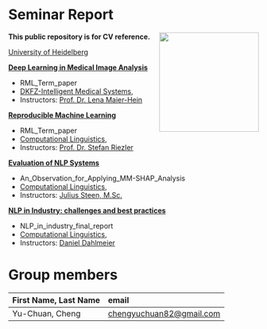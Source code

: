 # Seminar Report
 <img src="https://upload.wikimedia.org/wikipedia/commons/e/ea/Ruprecht-Karls-Universit%C3%A4t_Heidelberg_Logo.svg" align="right" width="200px"/>
 
**This public repository is for CV reference.**

[University of Heidelberg](https://www.uni-heidelberg.de/en)

**[Deep Learning in Medical Image Analysis](https://www.dkfz.de/en/imsy/deep-learning-in-medical-image-analysis)**

- RML_Term_paper
- [DKFZ-Intelligent Medical Systems](https://www.dkfz.de/en/imsy),  
- Instructors: [Prof. Dr. Lena Maier-Hein](https://www.dkfz.de/en/employees/lena-maier-hein)

**[Reproducible Machine Learning](https://www.cl.uni-heidelberg.de/courses/ss24/reproducible_machine_learning/)**

- RML_Term_paper
- [Computational Linguistics](https://www.cl.uni-heidelberg.de/courses/),  
- Instructors: [Prof. Dr. Stefan Riezler](https://www.cl.uni-heidelberg.de/statnlpgroup/members/riezler/)


**[Evaluation of NLP Systems](https://www.cl.uni-heidelberg.de/courses/ws23/eval_nlp/)**

- An_Observation_for_Applying_MM-SHAP_Analysis
- [Computational Linguistics](https://www.cl.uni-heidelberg.de/courses/),  
- Instructors: [Julius Steen, M.Sc.](https://www.cl.uni-heidelberg.de/~steen/)

**[NLP in Industry: challenges and best practices](https://www.cl.uni-heidelberg.de/courses/ws21/industry/)**

- NLP_in_industry_final_report
- [Computational Linguistics](https://www.cl.uni-heidelberg.de/courses/),  
- Instructors: [Daniel Dahlmeier](https://www.cl.uni-heidelberg.de/~dahlmeier/)


# Group members
| First Name, Last Name| email |
|:-------|:-------|
| Yu-Chuan, Cheng | chengyuchuan82@gmail.com |
